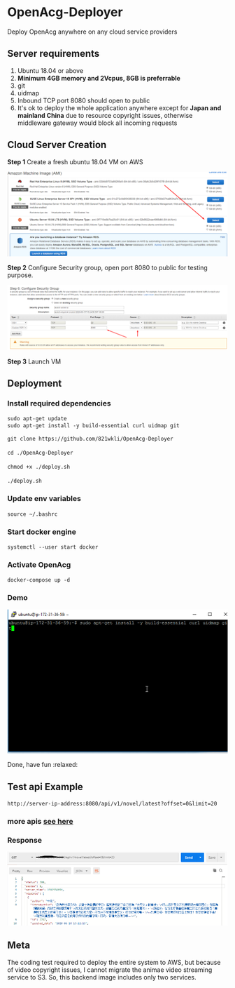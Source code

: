 # OpenAcg-Deployer
Deploy OpenAcg anywhere on any cloud service providers


## Server requirements
<ol>
<li>Ubuntu 18.04 or above</li>
<li><b>Minimum 4GB memory and 2Vcpus, 8GB is preferrable</b></li>
<li>git</li>
<li>uidmap</li>
<li>Inbound TCP port 8080 should open to public</li>
<li>It's ok to deploy the whole application anywhere except for <b>Japan and mainland China</b> due to resource copyright issues, otherwise middleware gateway would block all incoming requests</li>
</ol>

## Cloud Server Creation

**Step 1**
Create a fresh ubuntu 18.04 VM on AWS

![](./screenshots/step-1-1.png)

**Step 2**
Configure Security group, open port 8080 to public for testing purpose.

![](./screenshots/step-2.png)

**Step 3**
Launch VM


## Deployment

### Install required dependencies

```
sudo apt-get update
sudo apt-get install -y build-essential curl uidmap git
```

```
git clone https://github.com/821wkli/OpenAcg-Deployer

cd ./OpenAcg-Deployer

chmod +x ./deploy.sh

./deploy.sh
```
### Update env variables
```
source ~/.bashrc
```
### Start docker engine
```
systemctl --user start docker
```
### Activate OpenAcg
```
docker-compose up -d
```

### Demo
![](./screenshots/demo.gif)


<p>Done, have fun :relaxed:</p>

## Test api Example
```
http://server-ip-address:8080/api/v1/novel/latest?offset=0&limit=20
```
### more apis [see here](https://github.com/821wkli/OpenAcg-PWA/blob/master/api-docs.md#fetch-latest-updated-book-list)

### Response

![](./screenshots/response.png)

## Meta
The coding test required to deploy the entire system to AWS, but because of video copyright issues, I cannot migrate the animae video streaming service to S3. So, this backend image includes only two services.


